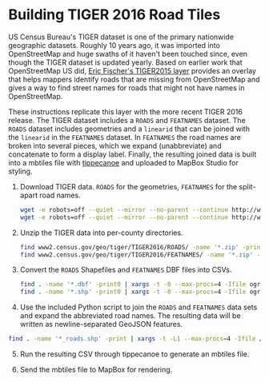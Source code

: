 Building TIGER 2016 Road Tiles
==============================

US Census Bureau's TIGER dataset is one of the primary nationwide geographic datasets. Roughly 10 years ago, it was imported into OpenStreetMap and huge swaths of it haven't been touched since, even though the TIGER dataset is updated yearly. Based on earlier work that OpenStreetMap US did, [Eric Fischer's TIGER2015 layer](https://github.com/ericfischer/tiger-delta) provides an overlay that helps mappers identify roads that are missing from OpenStreetMap and gives a way to find street names for roads that might not have names in OpenStreetMap.

These instructions replicate this layer with the more recent TIGER 2016 release. The TIGER dataset includes a `ROADS` and `FEATNAMES` dataset. The `ROADS` dataset includes geometries and a `linearid` that can be joined with the `linearid` in the `FEATNAMES` dataset. In `FEATNAMES` the road names are broken into several pieces, which we expand (unabbreviate) and concatenate to form a display label. Finally, the resulting joined data is built into a mbtiles file with [tippecanoe]() and uploaded to MapBox Studio for styling.

1. Download TIGER data. `ROADS` for the geometries, `FEATNAMES` for the split-apart road names.

   ```bash
   wget -e robots=off --quiet --mirror --no-parent --continue http://www2.census.gov/geo/tiger/TIGER2016/FEATNAMES/
   wget -e robots=off --quiet --mirror --no-parent --continue http://www2.census.gov/geo/tiger/TIGER2016/ROADS/
   ```

2. Unzip the TIGER data into per-county directories.

   ```bash
   find www2.census.gov/geo/tiger/TIGER2016/ROADS/ -name '*.zip' -print | xargs -t -L1 --max-procs=4 /bin/sh -c 'unzip -q file -d $(basename file _roads.zip)'
   find www2.census.gov/geo/tiger/TIGER2016/FEATNAMES/ -name '*.zip' -print | xargs -t -L1 --max-procs=4 /bin/sh -c 'unzip -q file -d $(basename file _featnames.zip)'
   ```

3. Convert the `ROADS` Shapefiles and `FEATNAMES` DBF files into CSVs.

   ```bash
   find . -name '*.dbf' -print0 | xargs -t -0 --max-procs=4 -Ifile ogr2ogr -f CSV file.csv file
   find . -name '*.shp' -print0 | xargs -t -0 --max-procs=4 -Ifile ogr2ogr -lco GEOMETRY=AS_WKT -f CSV file.csv file
   ```

4. Use the included Python script to join the `ROADS` and `FEATNAMES` data sets and expand the abbreviated road names. The resulting data will be written as newline-separated GeoJSON features.

```bash
find . -name '*_roads.shp' -print | xargs -t -L1 --max-procs=4 -Ifile /bin/sh -c 'base=$(basename file _roads.shp) && python merge_tiger_roads.py $base/${base}_roads.shp.csv $base/${base}_featnames.dbf.csv $base/$base.expanded.json'
```

5. Run the resulting CSV through tippecanoe to generate an mbtiles file.



6. Send the mbtiles file to MapBox for rendering.